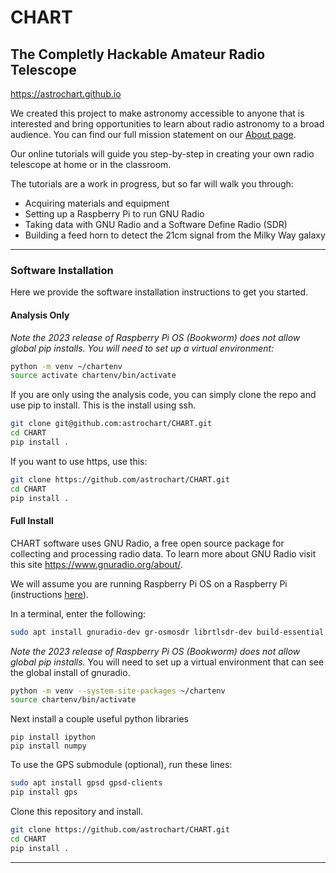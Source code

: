 
# CHART
## The Completly Hackable Amateur Radio Telescope
https://astrochart.github.io

We created this project to make astronomy accessible to anyone that is interested and bring opportunities to learn about radio astronomy to a broad audience. You can find our full mission statement on our [About page](https://astrochart.github.io/website/about.html).

Our online tutorials will guide you step-by-step in creating your own radio telescope at home or in the classroom.

The tutorials are a work in progress, but so far will walk you through:
- Acquiring materials and equipment
- Setting up a Raspberry Pi to run GNU Radio
- Taking data with GNU Radio and a Software Define Radio (SDR)
- Building a feed horn to detect the 21cm signal from the Milky Way galaxy

---

### Software Installation

Here we provide the software installation instructions to get you started.

#### Analysis Only

*Note the 2023 release of Raspberry Pi OS (Bookworm) does not allow global pip installs. You will need to set up a virtual environment:*
```bash
python -m venv ~/chartenv
source activate chartenv/bin/activate
```

If you are only using the analysis code, you can simply clone the repo and use pip to install. This is the install using ssh. 
```bash
git clone git@github.com:astrochart/CHART.git
cd CHART
pip install .
```
If you want to use https, use this:
```bash
git clone https://github.com/astrochart/CHART.git
cd CHART
pip install .
```

#### Full Install

CHART software uses GNU Radio, a free open source package for collecting and processing radio data.
To learn more about GNU Radio visit this site https://www.gnuradio.org/about/.

We will assume you are running Raspberry Pi OS on a Raspberry Pi (instructions  [here](https://astrochart.github.io/website/software.html)).

In a terminal, enter the following:
```bash
sudo apt install gnuradio-dev gr-osmosdr librtlsdr-dev build-essential git cmake
```

*Note the 2023 release of Raspberry Pi OS (Bookworm) does not allow global pip installs.*
You will need to set up a virtual environment that can see the global install of gnuradio.
```bash
python -m venv --system-site-packages ~/chartenv
source chartenv/bin/activate
```

Next install a couple useful python libraries
```
pip install ipython
pip install numpy
```

To use the GPS submodule (optional), run these lines:
```bash
sudo apt install gpsd gpsd-clients
pip install gps
```

Clone this repository and install. 
```bash
git clone https://github.com/astrochart/CHART.git
cd CHART
pip install .
```


---
